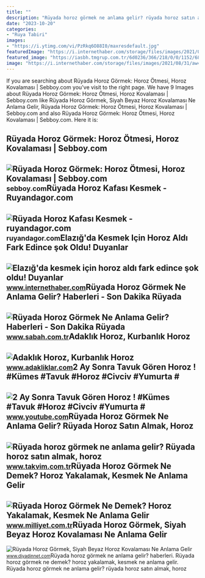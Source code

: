 ```yaml
---
title: ""
description: "Rüyada horoz görmek ne anlama gelir? rüyada horoz satın almak, horoz"
date: "2023-10-20"
categories:
- "Ruya Tabiri"
images:
- "https://i.ytimg.com/vi/PzRkq6O88I0/maxresdefault.jpg"
featuredImage: "https://i.internethaber.com/storage/files/images/2021/08/31/aw406271-02-8xjX.jpg"
featured_image: "https://iasbh.tmgrup.com.tr/6d0236/366/218/0/0/1152/687?u=https://isbh.tmgrup.com.tr/sbh/2018/11/21/1542809105195.jpg"
image: "https://i.internethaber.com/storage/files/images/2021/08/31/aw406271-02-8xjX.jpg"
---
```


If you are searching about Rüyada Horoz Görmek: Horoz Ötmesi, Horoz Kovalaması | Sebboy.com you've visit to the right page. We have 9 Images about Rüyada Horoz Görmek: Horoz Ötmesi, Horoz Kovalaması | Sebboy.com like Rüyada Horoz Görmek, Siyah Beyaz Horoz Kovalaması Ne Anlama Gelir, Rüyada Horoz Görmek: Horoz Ötmesi, Horoz Kovalaması | Sebboy.com and also Rüyada Horoz Görmek: Horoz Ötmesi, Horoz Kovalaması | Sebboy.com. Here it is:

Rüyada Horoz Görmek: Horoz Ötmesi, Horoz Kovalaması | Sebboy.com
----------------------------------------------------------------

 ![Rüyada Horoz Görmek: Horoz Ötmesi, Horoz Kovalaması | Sebboy.com](https://sebboy.com/wp-content/uploads/2018/12/rüyadahoroz.jpg) <small>sebboy.com</small>Rüyada Horoz Kafası Kesmek - Ruyandagor.com
-------------------------------------------

 ![Rüyada Horoz Kafası Kesmek - ruyandagor.com](https://images.ruyandagor.com/2017/06/horoz-kafasi-kesmek-0055.jpg) <small>ruyandagor.com</small>Elazığ'da Kesmek Için Horoz Aldı Fark Edince şok Oldu! Duyanlar
---------------------------------------------------------------

 ![Elazığ'da kesmek için horoz aldı fark edince şok oldu! Duyanlar](https://i.internethaber.com/storage/files/images/2021/08/31/aw406271-02-8xjX.jpg) <small>www.internethaber.com</small>Rüyada Horoz Görmek Ne Anlama Gelir? Haberleri - Son Dakika Rüyada
------------------------------------------------------------------

 ![Rüyada Horoz Görmek Ne Anlama Gelir? Haberleri - Son Dakika Rüyada](https://iasbh.tmgrup.com.tr/6d0236/366/218/0/0/1152/687?u=https://isbh.tmgrup.com.tr/sbh/2018/11/21/1542809105195.jpg) <small>www.sabah.com.tr</small>Adaklık Horoz, Kurbanlık Horoz
------------------------------

 ![Adaklık Horoz, Kurbanlık Horoz](http://adakliklar.com/img/adaklar/10.jpg) <small>www.adakliklar.com</small>2 Ay Sonra Tavuk Gören Horoz ! #Kümes #Tavuk #Horoz #Civciv #Yumurta #
----------------------------------------------------------------------

 ![2 Ay Sonra Tavuk Gören Horoz ! #Kümes #Tavuk #Horoz #Civciv #Yumurta #](https://i.ytimg.com/vi/PzRkq6O88I0/maxresdefault.jpg) <small>www.youtube.com</small>Rüyada Horoz Görmek Ne Anlama Gelir? Rüyada Horoz Satın Almak, Horoz
--------------------------------------------------------------------

 ![Rüyada horoz görmek ne anlama gelir? Rüyada horoz satın almak, horoz](https://iatkv.tmgrup.com.tr/f91a20/0/0/0/0/0/0?u=https:%2f%2fitkv.tmgrup.com.tr%2falbum%2f2021%2f12%2f02%2f1638477143273.jpg&mw=1100&l=1) <small>www.takvim.com.tr</small>Rüyada Horoz Görmek Ne Demek? Horoz Yakalamak, Kesmek Ne Anlama Gelir
---------------------------------------------------------------------

 ![Rüyada Horoz Görmek Ne Demek? Horoz Yakalamak, Kesmek Ne Anlama Gelir](https://image.milimaj.com/i/milliyet/75/0x0/5f3f0ca95542811198bd77db.jpg) <small>www.milliyet.com.tr</small>Rüyada Horoz Görmek, Siyah Beyaz Horoz Kovalaması Ne Anlama Gelir
-----------------------------------------------------------------

 ![Rüyada Horoz Görmek, Siyah Beyaz Horoz Kovalaması Ne Anlama Gelir](https://www.diyadinnet.com/d/ruya/ruyada-horoz-gormek-siyah-beyaz-horoz-kovalamasi-ne-anlama-gelir-2551.jpg) <small>www.diyadinnet.com</small>Rüyada horoz görmek ne anlama gelir? haberleri. Rüyada horoz görmek ne demek? horoz yakalamak, kesmek ne anlama gelir. Rüyada horoz görmek ne anlama gelir? rüyada horoz satın almak, horoz
